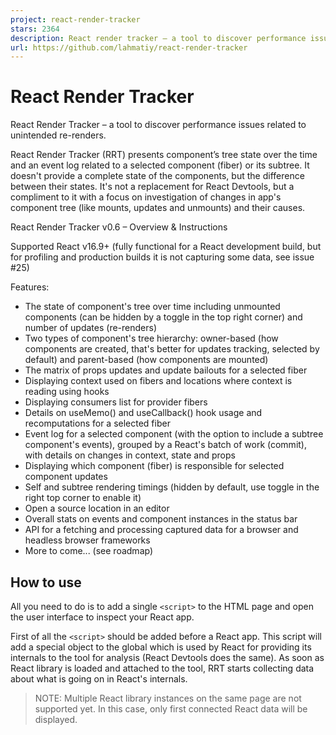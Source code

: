 ```yaml
---
project: react-render-tracker
stars: 2364
description: React render tracker – a tool to discover performance issues related to unintentional re-renders and unmounts
url: https://github.com/lahmatiy/react-render-tracker
---
```


React Render Tracker
====================

React Render Tracker – a tool to discover performance issues related to unintended re-renders.

React Render Tracker (RRT) presents component’s tree state over the time and an event log related to a selected component (fiber) or its subtree. It doesn't provide a complete state of the components, but the difference between their states. It's not a replacement for React Devtools, but a compliment to it with a focus on investigation of changes in app's component tree (like mounts, updates and unmounts) and their causes.

React Render Tracker v0.6 – Overview & Instructions

Supported React v16.9+ (fully functional for a React development build, but for profiling and production builds it is not capturing some data, see issue #25)

Features:

-   The state of component's tree over time including unmounted components (can be hidden by a toggle in the top right corner) and number of updates (re-renders)
-   Two types of component's tree hierarchy: owner-based (how components are created, that's better for updates tracking, selected by default) and parent-based (how components are mounted)
-   The matrix of props updates and update bailouts for a selected fiber
-   Displaying context used on fibers and locations where context is reading using hooks
-   Displaying consumers list for provider fibers
-   Details on useMemo() and useCallback() hook usage and recomputations for a selected fiber
-   Event log for a selected component (with the option to include a subtree component's events), grouped by a React's batch of work (commit), with details on changes in context, state and props
-   Displaying which component (fiber) is responsible for selected component updates
-   Self and subtree rendering timings (hidden by default, use toggle in the right top corner to enable it)
-   Open a source location in an editor
-   Overall stats on events and component instances in the status bar
-   API for a fetching and processing captured data for a browser and headless browser frameworks
-   More to come... (see roadmap)

How to use
----------

All you need to do is to add a single `<script>` to the HTML page and open the user interface to inspect your React app.

First of all the `<script>` should be added before a React app. This script will add a special object to the global which is used by React for providing its internals to the tool for analysis (React Devtools does the same). As soon as React library is loaded and attached to the tool, RRT starts collecting data about what is going on in React's internals.

> NOTE: Multiple React library instances on the same page are not supported yet. In this case, only first connected React data will be displayed.

<script src\="path/to/react-render-tracker.js"\></script\>

> NOTE: A path for a bundle in the NPM package is `dist/react-render-tracker.js`

You can use a CDN service to include script with no installation from NPM:

-   jsDelivr

<script src\="https://cdn.jsdelivr.net/npm/react-render-tracker"\></script\>

-   unpkg

<script src\="https://unpkg.com/react-render-tracker"\></script\>

Next, you need to open the user interface or use data client API, one of the ways that best suits your case:

-   Option #0 – Open UI right in the page
-   Option #1 – Using with browser's devtools
-   Option #2 – Open UI in another tab, or browser, or device
-   Option #3 – Data client in a browser
-   Option #4 – Data client in a headless browser framework

### Option #0 – Open UI right in the page

To avoid any additional installs you may just add `data-config="inpage:true"` attribute to the `<script>`. In this case, the UI will be shown right in the page of your application. That's the simplest way to try React Render Tracker in action. However, UI will perform in the same thread as your React application which may be not a good option from a performance perspective for large scale apps.

<script
  src\="https://cdn.jsdelivr.net/npm/react-render-tracker"
  data-config\="inpage:true"
\></script\>

### Option #1 – Using with browser's devtools

1.  Install Rempl extension for Chromium based browser or for Firefox (other browsers might be added later)
    
2.  Open location of your React app, then open browser's devtools and find Rempl tab here. Click it. That's it.
    

> NOTE: If your React application and browser's devtools were opened before Rempl extension is installed, you need to close and open browser's devtools as well as reload the page with React application.

### Option #2 – Open UI in another tab, or browser, or device

The most universal way for a remote inspection of your React app using React Render Tracker is via a special server as a connection point between the app and React Render Tracker UI. Since RRT is based on Rempl, it works with rempl-cli which is used to launch such kind of a server. In this case, it becomes possible to inspect a React application launched in any web view with a WebSocket support. In fact, you can inspect a React application running in a browser with no devtools support, or Electron, or VS Code, etc.

1.  Run following commands:

```
> npm install -g rempl-cli
> rempl
```

This will launch a Rempl server on port `8177`. Use `--port` option to specify any other port. See more option with `rempl --help` command.

1.  Add `<meta>` tag with specified origin of the Rempl server:

<meta name\="rempl:server" content\="localhost:8177" />

1.  Open your application. Open Rempl server location in an evergreen browser on your choice, e.g. `http://localhost:8177` which is the default URL. You should see connected instances of React Render Tracker, select one to see the UI.

> NOTE: During MVP phase cross-browser support is not guarantee. Feel free to open an issue if something doesn't work in non-Chromium browser you use.

### Option #3 – Data client in a browser

The `react-render-tracker/data-client` module provides JavaScript API (data client) to interact with React Render Tracker.

<script src\="path/to/react-render-tracker.js"\></script\>
<script type\="module"\>
  import \* as rrt from "react-render-tracker/data-client";

  await rrt.isReady(); // resolves when data client is connected to React Render Tracker

  // ...

  const capturedEvents \= await rrt.getEvents();
</script\>

See example here.

Data client API:

> NOTE: Data client API is very basic at the moment and a subject to change. Consider it **experimental**. Your feedback is highly welcome.

// returns a promise that is resolving when data client is connected to RRT
async function isReady(): void;

// returns the state of data client connection to RRT
function isConnected(): boolean;

// returns an array of captured events
async function getEvents(offset \= 0, limit \= Infinity): Message\[\];

// return a number of captured events
async function getEventCount(): number;

// adds listener to the connection state changes, return a function to unsubscribe
function subscribeConnected(listener: (value: boolean) \=> void): () \=> {};

// adds listener to receive new captured events, return a function to unsubscribe;
// specifies the index from which to consider events as new, by default it's all
// non-captured events; set to 0 to receieve all the events;
function subscribeNewEvents(
  callback: (newEvents: Message\[\]) \=> void,
  offset \= events.length
): () \=> {};

### Option #4 – Data client in a headless browser framework

The `react-render-tracker/headless-browser-client` module provides an adapter for headless browser frameworks which is applied to a page object to get the data client API in the context of the page. Supported frameworks:

-   Playwright (see example)
-   Puppeteer (see example)

import { chromium } from "playwright"; // or import puppeteer from "puppeteer";
import newTrackerClient from "react-render-tracker/headless-browser-client";

const browser \= chromium.launch();
const page \= await browser.newPage();
const rrt \= await newTrackerClient(page);

await page.goto("https://example.com");

const capturedEvents \= await rrt.getEvents();

Configuring React Render Tracker
--------------------------------

React Render Tracker can be configured by the attribute `data-config` on `<script>` element:

<script
  src\="path/to/react-render-tracker.js"
  data-config\="...options goes here..."
\></script\>

### inpage

Type: `boolean`  
Default: `false`

Opens in-page host for the tool on initialization when `true`.

### openSourceLoc

Type: `string` | `object` | `undefined`  
Default: `undefined`

Allows to enable "open in editor" feature which is disabled when value is `undefined` (by default). Option's value should be an object with the following shape (all entries are optional except `pattern`):

{
  pattern: 'string',     // required
  projectRoot: 'string', // optional
  basedir: 'string',     // optional
  basedirJsx: 'string'   // optional
}

Where:

-   `pattern` – defines an URL which should be fetched on a click by a source location link. Such URL should be an endpoint of web server which performs "open in editor" action. For `Visual Studio Code` a web server is not required (see below).
-   `projectRoot` – an absolute path for a project dir, any location is appending to it.
-   `basedir` – a path relative to project's dir to resolve relative paths (i.e. paths which contain `..`) before appending to `projectRoot`.
-   `basedirJsx` – the same as `basedir` but for JSX locations (i.e. `__source` prop values on JSX elements); `basedir` value is used when `basedirJsx` is not specified.

In case your editor is `Visual Studio Code`, it's possible to setup "open in editor" feature without a web server, like so:

<script
  src\="https://cdn.jsdelivr.net/npm/react-render-tracker"
  data-config\="
    openSourceLoc: {
      pattern: 'vscode://file/\[file\]',
      projectRoot: '/Users/username/git/project-name'
    }
  "
\></script\>

When a string value is passed for `openSourceLoc` option it's replaced with an object `{ pattern: stringValue }`, i.e.

openSourceLoc: "url pattern";
// the same as ->
openSourceLoc: {
  pattern: "url pattern";
}

The `pattern`'s value might contain placeholders for a value substitution:

-   `[filepath]` – absolute resolved location for a module, e.g. `/Users/username/git/project/src/module.js`
-   `[file]` or `[loc]` – the same as `[filepath]`, but line and column are included (the same as `[filepath]:[line]:[column]`), e.g. `/Users/username/git/project/src/module.js:12:5`
-   `[line]` – line of location in module's source (starting with 1)
-   `[column]` – column of location in module's source (starting with 1)
-   `[line0]` – zero-based line of location in module's source
-   `[column0]` – zero-based column of location in module's source

Using custom build / dev version
--------------------------------

-   Clone the repo and install deps using `npm install`
-   Run dev server using `npm start` and include `<script>` with server's host:

<script src\="http://localhost:3000/react-render-tracker.js"\></script\>

The dev server provides the following endpoints:

-   `/react-render-tracker.js` – a dev build of RRT, UI part (subscriber) is not included (its content is loading by a fetch request)
-   `/publisher.js` – the same as `/react-render-tracker.js`
-   `/subscriber.js` – UI part of the tool, `/react-render-tracker.js` is refering to this script to load UI into a rempl sandbox
-   `/rrt-data-client.js` – data-only client API (see Option 3)
-   `/dist/react-render-tracker.js` – the same as `/dist/react-render-tracker.js` provided by the package, `publisher` and `subscriber` bundled in a single script
-   `/dist/data-client.js` – the same as `/dist/data-client.js` provided by the package

> NOTE: In this case bundle will be rebuild on each request for the script. This version of bundle contains source maps which is good for debugging

As alternative you could run `npm run build` to get a bundle in `dist` folder (`dist/react-render-tracker.js`)

> NOTE: This version of bundle is the same as for publishing (minified and no source maps included)

How to start playground locally
-------------------------------

```
npm install
npm start
```

Open a URL that will displayed in a console (e.g. `Server listen on http://localhost:3000`).

Acknowledgments
---------------

The prototype of React Render Tracker was crafted during the Microsoft's hackathon on July 2021. Thanks to the team working on it: Dana Janoskova (@DJanoskova), Dmitrii Samsonov (@user1736), Yury Tomilin (@r04423), Maksym Kharchenko (@Bon4ik) and Raluca Vasiliu (@kubayaya).

Thanks to React Devtools authors which integration with React internals became a basis for integration implementation in React Render Tracker.

License
-------

MIT
